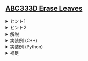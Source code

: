 <!--
author: TERAI Yoshihiko
-->
## [ABC333D Erase Leaves](https://atcoder.jp/contests/abc333/tasks/abc333_d)

<details><summary> ヒント1 </summary>

頂点 1 が削除されるということは、その直前で頂点 1 は葉であり、すなわち次数が 1 であるということです。
</details>

<details><summary> ヒント2 </summary>

頂点 1 の次数を減らすにはどのような操作をすればよいでしょう？また、どのようにすれば最適な操作となるでしょう？
</details>


<details><summary> 解説 </summary>

頂点 1 の次数を $d$ とします。

頂点 $1$ を削除したグラフを考えると、グラフは $d$ 個の木に分かれます。最後の操作の直前では頂点 1 の次数は 1 であるため、それ以前にこれら $d$ 個の連結成分のうち $d-1$ 個は消されていなければなりません。

消す $d-1$ 個の連結成分はサイズの小さいものから選んでいくのがもちろん最善なので、小さいほうから $d-1$ 個の連結成分のサイズの和を求めれば答えが求まります。これは木 dp で求める事ができます。

実際は、$n$ から最も大きい連結成分のサイズを引くことで答えを求めるのが簡潔です。
</details>

<details>
    <summary>実装例 (C++)</summary>

- 再帰による実装（ラムダ再帰）
```cpp=
#include <iostream>
#include <vector>
using namespace std;

int main() {
    int n;
    cin >> n;
    vector<vector<int>> tree(n);
    for (int i = 0; i < n - 1; i++) {
        int u, v;
        cin >> u >> v;
        u--, v--;
        tree[u].push_back(v);
        tree[v].push_back(u);
    }

    vector<int> sz(n);
    auto dfs = [&](auto&& self, int v, int parent) -> int {
        sz[v] = 1;
        for (int c: tree[v]) {
            if (c == parent) continue;
            sz[v] += self(self, c, v);
        }
        return sz[v];
    };

    dfs(dfs, 0, -1);

    int mx = 0;
    for (int i = 1; i < n; i++) mx = max(mx, sz[i]);
    cout << n - mx << endl;
}
```

- 非再帰の実装
```cpp=
#include <algorithm>
#include <iostream>
#include <queue>
#include <vector>
using namespace std;

int main() {
    int n;
    cin >> n;
    vector<vector<int>> tree(n);
    for (int i = 0; i < n - 1; i++) {
        int u, v;
        cin >> u >> v;
        u--, v--;
        tree[u].push_back(v);
        tree[v].push_back(u);
    }

    vector<int> bfs_order;

    // BFS
    vector<int> dist(n, n);
    dist[0] = 0;
    queue<int> que;
    que.push(0);
    while (!que.empty()) {
        int v = que.front();
        que.pop();
        bfs_order.push_back(v);
        for (int c : tree[v]) {
            if (dist[c] == n) {
                dist[c] = dist[v] + 1;
                que.push(c);
            }
        }
    }

    reverse(bfs_order.begin(), bfs_order.end());

    vector<int> sz(n);
    for (int v : bfs_order) {
        sz[v] = 1;
        for (int c : tree[v]) {
            if (dist[c] < dist[v]) continue;
            sz[v] += sz[c];
        }
    }

    int mx = 0;
    for (int i = 1; i < n; i++) mx = max(mx, sz[i]);
    cout << n - mx << endl;
}
```
</details>

<details>
    <summary>実装例 (Python)</summary>

```python=
from collections import deque

n = int(input())
tree = [[] for _ in range(n)]
for _ in range(n - 1):
    u, v = map(int, input().split())
    u, v = u - 1, v - 1
    tree[u].append(v)
    tree[v].append(u)

# BFS
bfs_order = []
que = deque()
dist = [n] * n
que.append(0)
dist[0] = 0

while len(que) > 0:
    v = que.popleft()
    bfs_order.append(v)
    for c in tree[v]:
        if dist[c] == n:
            dist[c] = dist[v] + 1
            que.append(c)

bfs_order = bfs_order[::-1]

sz = [1] * n

for v in bfs_order:
    for c in tree[v]:
        if dist[c] < dist[v]:
            continue
        sz[v] += sz[c]

mx = max(sz[1:])
print(n - mx)
```
</details>

<details>
    <summary>補足</summary>

木 DP は BFS 順序の逆順にループを回すことで非再帰で計算することができます。海外ジャッジでは木の頂点数が $10^6$ 程度である問題も多く、再帰だと想定解でも TLE する場合があります。ただし実装は再帰のほうが軽いため、制約等で使い分けられると強いです。
（発展的な話題：さらに BFS 順序昇順で更新を行いながら全方位木 DP も行うことができます。）

各言語の実装は非再帰で書いているため、是非参考にしてください。
</details>
